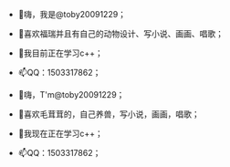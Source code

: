 - 👋嗨，我是@toby20091229；
- 👀喜欢福瑞并且有自己的动物设计、写小说、画画、唱歌；
- 🌱我目前正在学习c++；
- 📫QQ：1503317862；

- 👋嗨，T'm@toby20091229；
- 👀喜欢毛茸茸的，自己养兽，写小说，画画，唱歌；
- 🌱我现在正在学习c++；
- 📫QQ：1503317862；

<!---
toby20091229/toby20091229 是您的一个 ✨ 特殊 ✨ 存储库，因为它的“README.md”（此文件）出现在 GitHub 个人资料上。
您可以点击预览链接来查看您的更改。
--->

